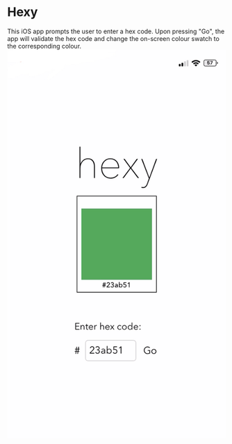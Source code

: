 # Hexy
This iOS app prompts the user to enter a hex code. Upon pressing "Go", the app will validate the hex code and change the on-screen colour swatch to the corresponding colour.
<img src="Example.jpg">
